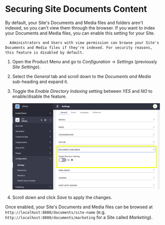 # Securing Site Documents Content

By default, your Site's Documents and Media files and folders aren't indexed, so you can't view them through the browser. If you want to index your Documents and Media files, you can enable this setting for your Site.

```note::
  Administrators and Users with view permission can browse your Site's Documents and Media files if they're indexed. For security reasons, this feature is disabled by default.
```

1. Open the Product Menu and go to *Configuration* &rarr; *Settings* (previously *Site Settings*).
1. Select the *General* tab and scroll down to the *Documents and Media* sub-heading and expand it.
1. Toggle the *Enable Directory Indexing* setting between *YES* and *NO* to enable/disable the feature.

    ![You can secure your Site's documents and media through the General Site settings.](./securing-site-documents-content/images/01.png)

1. Scroll down and click *Save* to apply the changes.

Once enabled, your Site's Documents and Media files can be browsed at `http://localhost:8080/documents/site-name` (e.g. `http://localhost:8080/documents/marketing` for a Site called *Marketing*).
